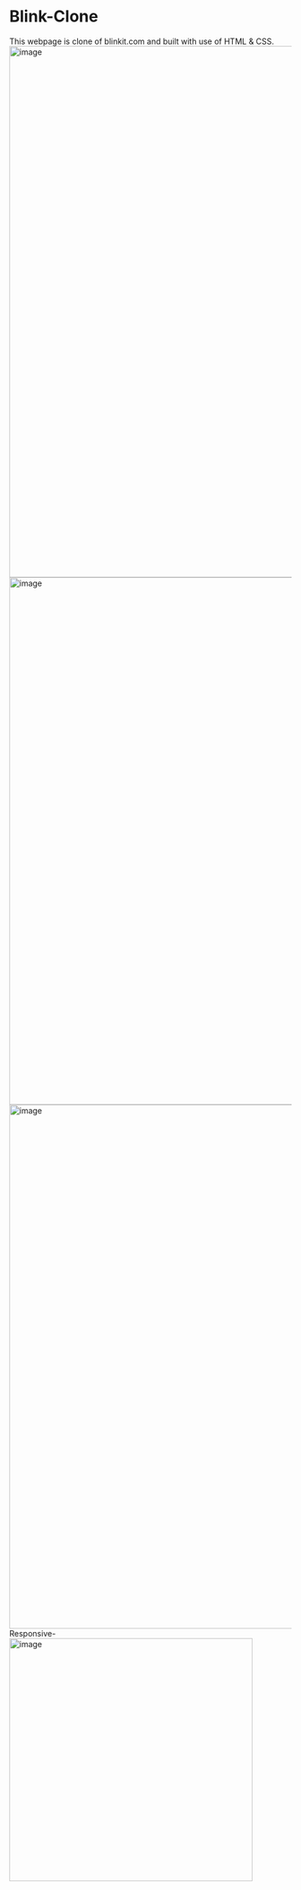 # Blink-Clone
This webpage is clone of blinkit.com and built with use of HTML &amp; CSS.
<img width="949" alt="image" src="https://github.com/NehaChandra22/Blink-Clone/assets/106490240/97e89cbf-7972-45fb-9fde-140814803fd3">
<img width="942" alt="image" src="https://github.com/NehaChandra22/Blink-Clone/assets/106490240/23812c1c-6d1a-4ffd-9d42-e639041931a2">
<img width="936" alt="image" src="https://github.com/NehaChandra22/Blink-Clone/assets/106490240/d7d9a925-feb2-48e0-b47e-2773102c7566">
Responsive-
<img width="434" alt="image" src="https://github.com/NehaChandra22/Blink-Clone/assets/106490240/43f73880-e6c4-4c95-9dce-00aabc0834f3">






